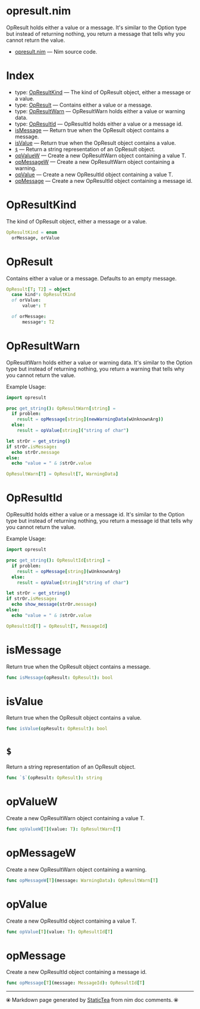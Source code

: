 # opresult.nim

OpResult holds either a value or a message.  It's similar to the
Option type but instead of returning nothing, you return a message
that tells why you cannot return the value.


* [opresult.nim](../../src/opresult.nim) &mdash; Nim source code.
# Index

* type: [OpResultKind](#opresultkind) &mdash; The kind of OpResult object, either a message or a value.
* type: [OpResult](#opresult) &mdash; Contains either a value or a message.
* type: [OpResultWarn](#opresultwarn) &mdash; OpResultWarn holds either a value or warning data.
* type: [OpResultId](#opresultid) &mdash; OpResultId holds either a value or a message id.
* [isMessage](#ismessage) &mdash; Return true when the OpResult object contains a message.
* [isValue](#isvalue) &mdash; Return true when the OpResult object contains a value.
* [`$`](#) &mdash; Return a string representation of an OpResult object.
* [opValueW](#opvaluew) &mdash; Create a new OpResultWarn object containing a value T.
* [opMessageW](#opmessagew) &mdash; Create a new OpResultWarn object containing a warning.
* [opValue](#opvalue) &mdash; Create a new OpResultId object containing a value T.
* [opMessage](#opmessage) &mdash; Create a new OpResultId object containing a message id.

# OpResultKind

The kind of OpResult object, either a message or a value.


~~~nim
OpResultKind = enum
  orMessage, orValue
~~~

# OpResult

Contains either a value or a message. Defaults to an empty
message.


~~~nim
OpResult[T; T2] = object
  case kind*: OpResultKind
  of orValue:
      value*: T

  of orMessage:
      message*: T2
~~~

# OpResultWarn

OpResultWarn holds either a value or warning data.  It's similar to
the Option type but instead of returning nothing, you return a
warning that tells why you cannot return the value.

Example Usage:

~~~ nim
import opresult

proc get_string(): OpResultWarn[string] =
  if problem:
    result = opMessage[string](newWarningData(wUnknownArg))
  else:
    result = opValue[string]("string of char")

let strOr = get_string()
if strOr.isMessage:
  echo strOr.message
else:
  echo "value = " & $strOr.value
~~~


~~~nim
OpResultWarn[T] = OpResult[T, WarningData]
~~~

# OpResultId

OpResultId holds either a value or a message id.  It's similar to
the Option type but instead of returning nothing, you return a
message id that tells why you cannot return the value.

Example Usage:

~~~ nim
import opresult

proc get_string(): OpResultId[string] =
  if problem:
    result = opMessage[string](wUnknownArg)
  else:
    result = opValue[string]("string of char")

let strOr = get_string()
if strOr.isMessage:
  echo show_message(strOr.message)
else:
  echo "value = " & $strOr.value
~~~


~~~nim
OpResultId[T] = OpResult[T, MessageId]
~~~

# isMessage

Return true when the OpResult object contains a message.


~~~nim
func isMessage(opResult: OpResult): bool
~~~

# isValue

Return true when the OpResult object contains a value.


~~~nim
func isValue(opResult: OpResult): bool
~~~

# `$`

Return a string representation of an OpResult object.


~~~nim
func `$`(opResult: OpResult): string
~~~

# opValueW

Create a new OpResultWarn object containing a value T.


~~~nim
func opValueW[T](value: T): OpResultWarn[T]
~~~

# opMessageW

Create a new OpResultWarn object containing a warning.


~~~nim
func opMessageW[T](message: WarningData): OpResultWarn[T]
~~~

# opValue

Create a new OpResultId object containing a value T.


~~~nim
func opValue[T](value: T): OpResultId[T]
~~~

# opMessage

Create a new OpResultId object containing a message id.


~~~nim
func opMessage[T](message: MessageId): OpResultId[T]
~~~


---
⦿ Markdown page generated by [StaticTea](https://github.com/flenniken/statictea/) from nim doc comments. ⦿
